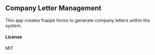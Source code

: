 ## Company Letter Management

This app creates frappe forms to generate company letters within the system.

#### License

MIT